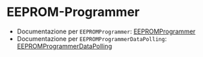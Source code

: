 # EEPROM-Programmer

- Documentazione per `EEPROMProgrammer`: [EEPROMProgrammer](EEPROMProgrammer/html/index.html)
- Documentazione per `EEPROMProgrammerDataPolling`: [EEPROMProgrammerDataPolling](EEPROMProgrammerDataPolling/html/index.html)
